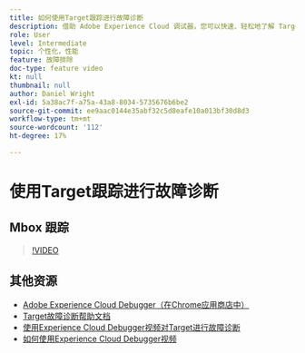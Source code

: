 ```yaml
---
title: 如何使用Target跟踪进行故障诊断
description: 借助 Adobe Experience Cloud 调试器，您可以快速、轻松地了解 Target 实施。了解如何在Experience Cloud中进行身份验证，以及如何使用功能强大的Target跟踪工具来检查您的活动和受众资格以及访客资料。
role: User
level: Intermediate
topic: 个性化，性能
feature: 故障排除
doc-type: feature video
kt: null
thumbnail: null
author: Daniel Wright
exl-id: 5a38ac7f-a75a-43a8-8034-5735676b6be2
source-git-commit: ee9aac0144e35abf32c5d8eafe10a013bf30d8d3
workflow-type: tm+mt
source-wordcount: '112'
ht-degree: 17%

---
```


# 使用Target跟踪进行故障诊断

## Mbox 跟踪

>[!VIDEO](https://video.tv.adobe.com/v/23113/?quality=12)

## 其他资源

* [Adobe Experience Cloud Debugger（在Chrome应用商店中）](https://chrome.google.com/webstore/detail/adobe-experience-cloud-de/ocdmogmohccmeicdhlhhgepeaijenapj)
* [Target故障诊断帮助文档](https://docs.adobe.com/content/help/en/target/using/troubleshoot/troubleshooting-target.html)
* [使用Experience Cloud Debugger视频对Target进行故障诊断](troubleshoot-with-the-experience-cloud-debugger.md)
* [如何使用Experience Cloud Debugger视频](https://docs.adobe.com/content/help/en/core-services-learn/tutorials/debugger/use-the-experience-cloud-debugger.html)
